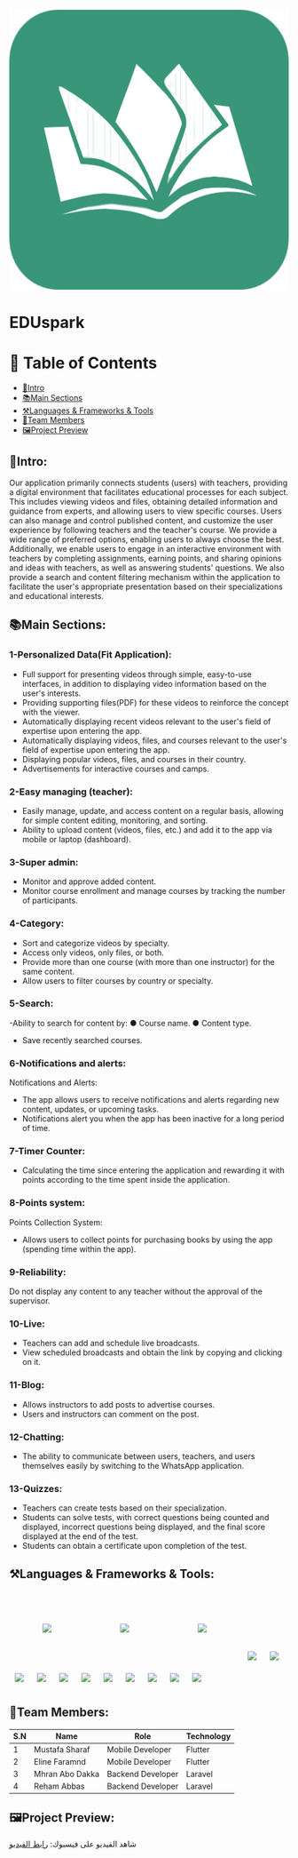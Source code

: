 ![صورة من اللعبة](assets/images/logo_img.png)
# EDUspark
# 📜 Table of Contents
 - [🚀Intro](#Intro)
 - [📚Main Sections](#Main-Sections)
 - [⚒️Languages & Frameworks & Tools](#Languages-&-Frameworks-&-Tools)
 - [👥Team Members](#Team-Members)
 - [🖼️Project Preview](#Project-Preview)


## 🚀Intro:
Our application primarily connects students (users) with teachers, providing a digital environment that facilitates educational processes for each subject. This includes viewing videos and files, obtaining detailed information and guidance from experts, and allowing users to view specific courses. Users can also manage and control published content, and customize the user experience by following teachers and the teacher's course. We provide a wide range of preferred options, enabling users to always choose the best. Additionally, we enable users to engage in an interactive environment with teachers by completing assignments, earning points, and sharing opinions and ideas with teachers, as well as answering students' questions. We also provide a search and content filtering mechanism within the application to facilitate the user's appropriate presentation based on their specializations and educational interests.

## 📚Main Sections:
### 1-Personalized Data(Fit Application):
- Full support for presenting videos through simple, easy-to-use interfaces, in addition to displaying video information based on the user's interests.
- Providing supporting files(PDF) for these videos to reinforce the concept with the viewer.
- Automatically displaying recent videos relevant to the user's field of expertise upon entering the app.
- Automatically displaying videos, files, and courses relevant to the user's field of expertise upon entering the app.
- Displaying popular videos, files, and courses in their country.
- Advertisements for interactive courses and camps.
### 2-Easy managing (teacher):
- Easily manage, update, and access content on a regular basis, allowing for simple content editing, monitoring, and sorting.
- Ability to upload content (videos, files, etc.) and add it to the app via mobile or laptop (dashboard).
### 3-Super admin:
- Monitor and approve added content.
- Monitor course enrollment and manage courses by tracking the number of participants.
### 4-Category:
- Sort and categorize videos by specialty.
- Access only videos, only files, or both.
- Provide more than one course (with more than one instructor) for the same content.
- Allow users to filter courses by country or specialty.
### 5-Search:
 -Ability to search for content by:
● Course name.
● Content type.
- Save recently searched courses.
### 6-Notifications and alerts:
Notifications and Alerts:
- The app allows users to receive notifications and alerts regarding new content, updates, or upcoming tasks.
- Notifications alert you when the app has been inactive for a long period of time.
### 7-Timer Counter:
- Calculating the time since entering the application and rewarding it with points according to the time spent inside the application.
### 8-Points system:
Points Collection System:
- Allows users to collect points for purchasing books by using the app (spending time within the app).
### 9-Reliability:
Do not display any content to any teacher without the approval of the supervisor.
### 10-Live:
- Teachers can add and schedule live broadcasts.
- View scheduled broadcasts and obtain the link by copying and clicking on it.
### 11-Blog:
- Allows instructors to add posts to advertise courses.
- Users and instructors can comment on the post.
### 12-Chatting:
- The ability to communicate between users, teachers, and users themselves easily by switching to the WhatsApp application.
### 13-Quizzes:
- Teachers can create tests based on their specialization.
- Students can solve tests, with correct questions being counted and displayed, incorrect questions being displayed, and the final score displayed at the end of the test.
- Students can obtain a certificate upon completion of the test.
## ⚒️Languages & Frameworks & Tools:
<p align="left">
  <img src="https://cdn.jsdelivr.net/gh/devicons/devicon/icons/flutter/flutter-original.svg" width="40" style="margin: 60px;" />
  <img src="https://cdn.jsdelivr.net/gh/devicons/devicon/icons/dart/dart-original.svg" width="40" style="margin: 60px;" />
  <img src="https://www.vectorlogo.zone/logos/firebase/firebase-icon.svg" width="40" style="margin: 60px;" />
  <img src="https://cdn.jsdelivr.net/gh/devicons/devicon/icons/google/google-original.svg" width="40" style="margin: 10px;" />
  <img src="https://upload.wikimedia.org/wikipedia/commons/4/4e/Gmail_Icon.png" width="40" style="margin: 10px;" />
  <img src="https://www.vectorlogo.zone/logos/laravel/laravel-icon.svg" width="40" style="margin: 10px;" />
  <img src="https://cdn.jsdelivr.net/gh/devicons/devicon/icons/php/php-original.svg" width="40" style="margin: 10px;" />
  <img src="https://cdn.jsdelivr.net/gh/devicons/devicon/icons/github/github-original.svg" width="40" style="margin: 10px;" />
  <img src="https://upload.wikimedia.org/wikipedia/commons/4/4d/OpenAI_Logo.svg" width="40" style="margin: 10px;" />
  <img src="https://cdn.jsdelivr.net/gh/devicons/devicon/icons/html5/html5-original.svg" width="40" style="margin: 10px;" />
  <img src="https://www.vectorlogo.zone/logos/getpostman/getpostman-icon.svg" width="40" style="margin: 10px;" />
  <img src="https://cdn.jsdelivr.net/gh/devicons/devicon/icons/javascript/javascript-original.svg" width="40" style="margin: 10px;" />
  <img src="https://cdn.jsdelivr.net/gh/devicons/devicon/icons/androidstudio/androidstudio-original.svg" width="40" style="margin: 10px;" />
  <img src="https://cdn.jsdelivr.net/gh/devicons/devicon/icons/vscode/vscode-original.svg" width="40" style="margin: 10px;" />
</p>

## 👥Team Members:

| S.N   | Name              | Role              | Technology |                         
|-------|-------------------|-------------------|------------|
| 1     | Mustafa Sharaf    | Mobile Developer  | Flutter    | 
| 2     | Eline Faramnd     | Mobile Developer  | Flutter    | 
| 3     | Mhran Abo Dakka   | Backend Developer | Laravel    | 
| 4     | Reham Abbas       | Backend Developer | Laravel | 
## 🖼️Project Preview:
شاهد الفيديو على فيسبوك: [رابط الفيديو](https://www.facebook.com/share/p/16i2KUh3LG/)









